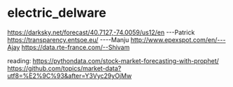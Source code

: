 # electric_delware

https://darksky.net/forecast/40.7127,-74.0059/us12/en  ---Patrick
https://transparency.entsoe.eu/  ----Manju
http://www.epexspot.com/en/---Ajay
https://data.rte-france.com/--Shivam 




reading:
https://pythondata.com/stock-market-forecasting-with-prophet/
https://github.com/topics/market-data?utf8=%E2%9C%93&after=Y3Vyc29yOjMw 
